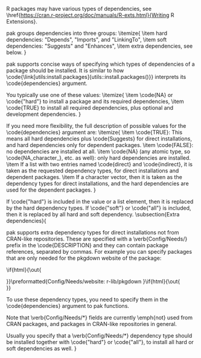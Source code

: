 R packages may have various types of dependencies, see
\href{https://cran.r-project.org/doc/manuals/R-exts.html}{Writing R Extensions}.

pak groups dependencies into three groups:
\itemize{
\item hard dependencies: "Depends", "Imports", and "LinkingTo",
\item soft dependencies: "Suggests" and "Enhances",
\item extra dependencies, see below.
}

pak supports concise ways of specifying which types of
dependencies of a package should be installed.
It is similar to how \code{\link[utils:install.packages]{utils::install.packages()}} interprets its
\code{dependencies} argument.

You typically use one of these values:
\itemize{
\item \code{NA} or \code{"hard"} to install a package and its required dependencies,
\item \code{TRUE} to install all required dependencies, plus optional and development
dependencies.
}

If you need more flexibility, the full description of possible values for
the \code{dependencies} argument are:
\itemize{
\item \code{TRUE}: This means all hard dependencies plus \code{Suggests} for
direct installations, and hard dependencies only for dependent
packages.
\item \code{FALSE}: no dependencies are installed at all.
\item \code{NA} (any atomic type, so \code{NA_character_}, etc. as well): only hard
dependencies are installed.
\item If a list with two entries named \code{direct} and \code{indirect}, it is taken
as the requested dependency types, for direct installations and
dependent packages.
\item If a character vector, then it is taken as the dependency types
for direct installations, and the hard dependencies are
used for the dependent packages.
}

If \code{"hard"} is included in the value or a list element, then it is replaced
by the hard dependency types.
If \code{"soft"} or \code{"all"} is included, then it is replaced by all
hard and soft dependency.
\subsection{Extra dependencies}{

pak supports extra dependency types for direct
installations not from CRAN-like repositories.
These are specified with a \verb{Config/Needs/} prefix in the \code{DESCRIPTION}
and they can contain package references, separated by commas.
For example you can specify packages that are only needed for the
pkgdown website of the package:

\if{html}{\out{<div class="sourceCode">}}\preformatted{Config/Needs/website: r-lib/pkgdown
}\if{html}{\out{</div>}}

To use these dependency types, you need to specify them in the
\code{dependencies} argument to
pak functions.

Note that \verb{Config/Needs/*} fields are currently \emph{not} used from CRAN
packages, and packages in CRAN-like repositories in general.

Usually you specify that a \verb{Config/Needs/*} dependency type should be
installed together with \code{"hard"} or \code{"all"}, to install all hard or
soft dependencies as well.
}
